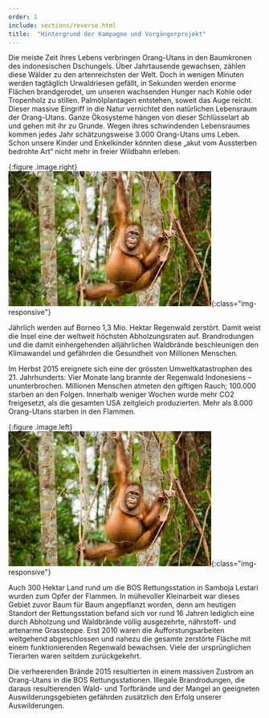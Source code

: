 ```yaml
---
order: 1
include: sections/reverse.html
title:  "Hintergrund der Kampagne und Vorgängerprojekt"
---
```

Die meiste Zeit ihres Lebens verbringen Orang-Utans in den Baumkronen des indonesischen Dschungels. Über Jahrtausende gewachsen, zählen diese Wälder zu den artenreichsten der Welt. Doch in wenigen Minuten werden tagtäglich Urwaldriesen gefällt, in Sekunden werden enorme Flächen brandgerodet, um unseren wachsenden Hunger nach Kohle oder Tropenholz zu stillen. Palmölplantagen entstehen, soweit das Auge reicht. Dieser massive Eingriff in die Natur vernichtet den natürlichen Lebensraum der Orang-Utans. Ganze Ökosysteme hängen von dieser Schlüsselart ab und gehen mit ihr zu Grunde. Wegen ihres schwindenden Lebensraumes kommen jedes Jahr schätzungsweise 3.000 Orang-Utans ums Leben. Schon unsere Kinder und Enkelkinder könnten diese „akut vom Aussterben bedrohte Art“ nicht mehr in freier Wildbahn erleben.

{:figure .image.right}
  ![image-title-here](/assets/img/orang1.jpg){:class="img-responsive"}

Jährlich werden auf Borneo 1,3 Mio. Hektar Regenwald zerstört. Damit weist die Insel eine der weltweit höchsten Abholzungsraten auf. Brandrodungen und die damit einhergehenden alljährlichen Waldbrände beschleunigen den Klimawandel und gefährden die Gesundheit von Millionen Menschen.  


Im Herbst 2015 ereignete sich eine der grössten Umweltkatastrophen des 21. Jahrhunderts: Vier Monate lang brannte der Regenwald Indonesiens – ununterbrochen. Millionen Menschen atmeten den giftigen Rauch; 100.000 starben an den Folgen. Innerhalb weniger Wochen wurde mehr CO2 freigesetzt, als die gesamten USA zeitgleich produzierten. Mehr als 8.000 Orang-Utans starben in den Flammen.

{:figure .image.left}
  ![image-title-here](/assets/img/orang1.jpg){:class="img-responsive"}

Auch 300 Hektar Land rund um die BOS Rettungsstation in Samboja Lestari wurden zum Opfer der Flammen. In mühevoller Kleinarbeit war dieses Gebiet zuvor Baum für Baum angepflanzt worden, denn am heutigen Standort der Rettungsstation befand sich vor rund 16 Jahren lediglich eine durch Abholzung und Waldbrände völlig ausgezehrte, nährstoff- und artenarme Grassteppe. Erst 2010 waren die Aufforstungsarbeiten weitgehend abgeschlossen und nahezu die gesamte zerstörte Fläche mit einem funktionierenden Regenwald bewachsen. Viele der ursprünglichen Tierarten waren seitdem zurückgekehrt.



Die verheerenden Brände 2015 resultierten in einem massiven Zustrom an Orang-Utans in die BOS Rettungsstationen. Illegale Brandrodungen, die daraus resultierenden Wald- und Torfbrände und der Mangel an geeigneten Auswilderungsgebieten gefährden zusätzlich den Erfolg unserer Auswilderungen.